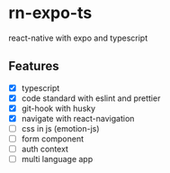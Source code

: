 # rn-expo-ts

react-native with expo and typescript

## Features
- [x] typescript
- [x] code standard with eslint and prettier
- [x] git-hook with husky
- [x] navigate with react-navigation
- [ ] css in js (emotion-js)
- [ ] form component
- [ ] auth context
- [ ] multi language app
